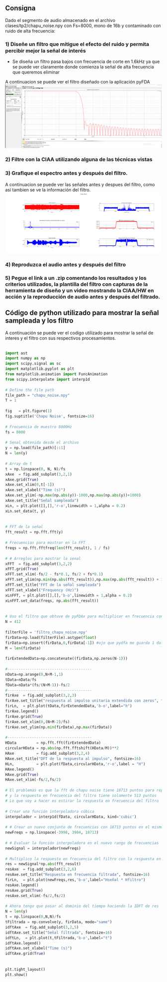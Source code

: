
## Consigna
Dado el segmento de audio almacenado en el archivo clases/tp2/chapu_noise.npy con Fs=8000, mono de 16b y contaminado con ruido de alta frecuencia: 

### 1) Diseñe un ﬁltro que mitigue el efecto del ruido y permita percibir mejor la señal de interés
- Se diseña un filtro pasa bajos con frecuencia de corte en 1.6kHz ya que se puede ver claramente donde comienza la señal de alta frecuencia que queremos eliminar

A continuacion se puede ver el filtro diseñado con la aplicación pyFDA
![image info](./filtropyFDA.png)

### 2) Filtre con la CIAA utilizando alguna de las técnicas vistas 
### 3) Graﬁque el espectro antes y después del ﬁltro.
A continuacion se puede ver las señales antes y despues del filtro, como así tambien se ve la información del filtro.
![image info](./Todas.png)

### 4) Reproduzca el audio antes y después del filtro 
### 5) Pegue el link a un .zip comentando los resultados y los criterios utilizados, la plantilla del filtro con capturas de la herramienta de diseño y un video mostrando la CIAA/HW en acción y la reproducción de audio antes y después del filtrado.


## Código de python utilizado para mostrar la señal sampleada y los filtro
A continuación se puede ver el codigo utilizado para mostrar la señal de interes y el filtro con sus respectivos procesamientos.

```python

import ast
import numpy as np
import scipy.signal as sc
import matplotlib.pyplot as plt
from matplotlib.animation import FuncAnimation
from scipy.interpolate import interp1d

# Define the file path
file_path = "chapu_noise.npy"
T = 1

fig   = plt.figure(1)
fig.suptitle('Chapu Noise', fontsize=16)

# Frecuencia de muestro 8000Hz
fs = 8000

# Senal obtenida desde el archivo
y = np.load(file_path)[::1]
N = len(y)

# Array de t
t = np.linspace(0, N, N)/fs
xAxe  = fig.add_subplot(3,2,1)
xAxe.grid(True)
xAxe.set_xlim(0,t[-1])
xAxe.set_xlabel("Time (s)")
xAxe.set_ylim(-np.max(np.abs(y))-1000,np.max(np.abs(y))+1000)
xAxe.set_title("Señal sampleada")
xLn, = plt.plot([],[],'r-o',linewidth = 1,alpha = 0.2)
xLn.set_data(t, y)


# FFT de la señal
fft_result = np.fft.fft(y)

# Frecuencias para mostrar en la FFT
freqs = np.fft.fftfreq(len(fft_result), 1 / fs)

# # Arreglos para mostrar la senal 
xFFT  = fig.add_subplot(3,2,2)
xFFT.grid(True)
xFFT.set_xlim(-fs/2 - fs*0.1, fs/2 + fs*0.1)
xFFT.set_ylim(np.min(np.abs(fft_result)),np.max(np.abs(fft_result)) + 10)
xFFT.set_title("FFT de la señal sampleada")
xFFT.set_xlabel("Frequency (Hz)")
xLnFFT, = plt.plot([],[],'b-o',linewidth = 1,alpha = 0.2)
xLnFFT.set_data(freqs, np.abs(fft_result))


# Uso el filtro que obtuve de pyFDAx para multiplicar en frecuencia con la respuesta en frecuencia
N = 412

filterFile = 'filtro_chapu_noise.npy'
firData=np.load(filterFile).astype(float)
firData=np.insert(firData,0,firData[-1]) #ojo que pydfa me guarda 1 dato menos...
M = len(firData)

firExtendedData=np.concatenate((firData,np.zeros(N-1)))

#--------------------------------------
nData=np.arange(0,N+M-1,1)
tData=nData/fs
fData=nData*(fs/(N+M-1))-fs/2
#--------------------------------------
firAxe  = fig.add_subplot(3,2,3)
firAxe.set_title("respuesta al impulso unitaria extendida con zeros", fontsize=16)
firLn,  = plt.plot(tData,firExtendedData,'b-o',label="h")
firAxe.legend()
firAxe.grid(True)
firAxe.set_xlim(0,(N+M-2)/fs)
firAxe.set_ylim(np.min(firData),np.max(firData))

#--------------------------------------
HData         = np.fft.fft(firExtendedData)
circularHData = np.abs(np.fft.fftshift(HData/M))**2
HAxe          = fig.add_subplot(3,2,4)
HAxe.set_title("DFT de la respuesta al impulso", fontsize=16)
HLn,          = plt.plot(fData,circularHData,'r-o',label = "H")
HAxe.legend()
HAxe.grid(True)
HAxe.set_xlim(-fs/2,fs/2)

# El problemas es que la fft de chapu noise tiene 18713 puntos para representar entre -4000 y 4000 frecuencias
# y la respuesta en frecuencia del filtro tiene solamente 513 puntos
# Lo que voy a hacer es estirar la respuesta en frecuencia del filtro

# Crear una función interpoladora cúbica
interpolador = interp1d(fData, circularHData, kind='cubic')

# # Crear un nuevo conjunto de frecuencias con 18713 puntos en el mismo rango
newFreqs = np.linspace(-3998, 3984, 18713)

# # Evaluar la función interpoladora en el nuevo rango de frecuencias
newSignal = interpolador(newFreqs)

# Multiplico la respuesta en frecuencia del filtro con la respuesta en frecuencia de la signal
res = newSignal*np.abs(fft_result)
resAxe  = fig.add_subplot(3,2,6)
resAxe.set_title("Respuesta en frecuencia filtrada", fontsize=16)
firLn,  = plt.plot(newFreqs,res,'b-o',label="Hseñal * Hfiltro")
resAxe.legend()
resAxe.grid(True)
resAxe.set_xlim(-fs/2,fs/2)

# Ahora tengo que pasar al dominio del tiempo haciendo la IDFT de res
N = len(y)
t = np.linspace(0,N,N)/fs
tFiltrada = np.convolve(y, firData, mode="same")
idftAxe  = fig.add_subplot(3,2,5)
idftAxe.set_title("Señal filtrada", fontsize=16)
idftLn,  = plt.plot(t,tFiltrada,'b-o',label="t")
idftAxe.legend()
idftAxe.set_xlabel("Time (s)")
idftAxe.grid(True)


plt.tight_layout()
plt.show()

```
